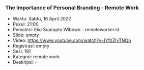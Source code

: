 ###  The Importance of Personal Branding - Remote Work

- Waktu: Sabtu, 16 April 2022
- Pukul: 21:00
- Pemateri: Eko Suprapto Wibowo - remoteworker.id
- Slide: empty
- Video: https://www.youtube.com/watch?v=IYfzZIyTNQo
- Registrasi: empty
- Sesi: 191
- Kategori: remote work
- Deskripsi: -

